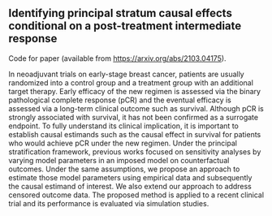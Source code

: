 ## Identifying principal stratum causal effects conditional on a post-treatment intermediate response

Code for paper (available from https://arxiv.org/abs/2103.04175).

In neoadjuvant trials on early-stage breast cancer, patients are usually randomized into a control group and a treatment group with an additional target therapy. Early efficacy of the new regimen is assessed via the binary pathological complete response (pCR) and the eventual efficacy is assessed via a long-term clinical outcome such as survival. Although pCR is strongly associated with survival, it has not been confirmed as a surrogate endpoint. To fully understand its clinical implication, it is important to establish causal estimands such as the causal effect in survival for patients who would achieve pCR under the new regimen. Under the principal stratification framework, previous works focused on sensitivity analyses by varying model parameters in an imposed model on counterfactual outcomes. Under the same assumptions, we propose an approach to estimate those model parameters using empirical data and subsequently the causal estimand of interest. We also extend our approach to address censored outcome data. The proposed method is applied to a recent clinical trial and its performance is evaluated via simulation studies.
